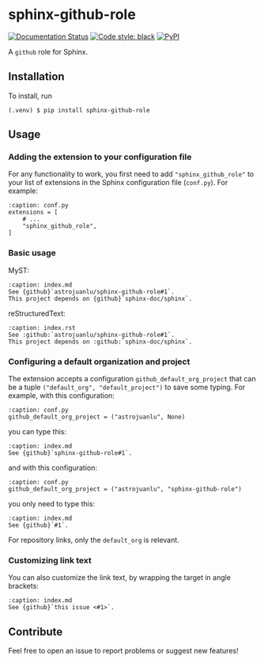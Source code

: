 # sphinx-github-role

[![Documentation Status](https://readthedocs.org/projects/sphinx-github-role/badge/?version=latest)](https://sphinx-github-role.readthedocs.io/en/latest/?badge=latest)
[![Code style: black](https://img.shields.io/badge/code%20style-black-000000.svg)](https://github.com/psf/black)
[![PyPI](https://img.shields.io/pypi/v/sphinx-github-role)](https://pypi.org/project/sphinx-github-role)

A `github` role for Sphinx.

## Installation

To install, run

```
(.venv) $ pip install sphinx-github-role
```

## Usage

### Adding the extension to your configuration file

For any functionality to work, you first need to add `"sphinx_github_role"`
to your list of extensions in the Sphinx configuration file (`conf.py`).
For example:

```{code-block} python
:caption: conf.py
extensions = [
    # ...
    "sphinx_github_role",
]
```

### Basic usage

MyST:

```{code-block} md
:caption: index.md
See {github}`astrojuanlu/sphinx-github-role#1`.
This project depends on {github}`sphinx-doc/sphinx`.
```

reStructuredText:

```{code-block} rst
:caption: index.rst
See :github:`astrojuanlu/sphinx-github-role#1`.
This project depends on :github:`sphinx-doc/sphinx`.
```

### Configuring a default organization and project

The extension accepts a configuration `github_default_org_project`
that can be a tuple `("default_org", "default_project")`
to save some typing. For example, with this configuration:

```{code-block} python
:caption: conf.py
github_default_org_project = ("astrojuanlu", None)
```

you can type this:

```{code-block} md
:caption: index.md
See {github}`sphinx-github-role#1`.
```

and with this configuration:

```{code-block} python
:caption: conf.py
github_default_org_project = ("astrojuanlu", "sphinx-github-role")
```

you only need to type this:

```{code-block} md
:caption: index.md
See {github}`#1`.
```

For repository links, only the `default_org` is relevant.

### Customizing link text

You can also customize the link text, by wrapping the target in angle brackets:

```{code-block} md
:caption: index.md
See {github}`this issue <#1>`.
```

## Contribute

Feel free to open an issue to report problems or suggest new features!
